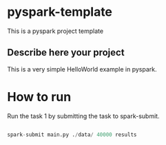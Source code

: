 # pyspark-template

This is a pyspark project template


## Describe here your project


This is a very simple HelloWorld example in pyspark. 




# How to run  

Run the task 1 by submitting the task to spark-submit. 


```python

spark-submit main.py ./data/ 40000 results

```